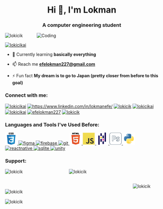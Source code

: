 <h1 align="center">Hi 👋, I'm Lokman</h1>
<h3 align="center">A computer engineering student</h3>
<img align="right" alt="Coding" width="400" src="https://github.com/lokicik/lokicik/blob/main/robo.gif">
<p align="left"> <img src="https://komarev.com/ghpvc/?username=lokicik&label=Profile%20views&color=0e75b6&style=flat" alt="lokicik" /> </p>

<p align="left"> <a href="https://twitter.com/lokicikai" target="blank"><img src="https://img.shields.io/twitter/follow/lokicikai?logo=twitter&style=for-the-badge" alt="lokicikai" /></a> </p>

- 🌱 Currently learning **basically everything**

- 📫 Reach me **efelokman227@gmail.com**

- ⚡ Fun fact **My dream is to go to Japan (pretty closer from before to this goal)**
               

<h3 align="left">Connect with me:</h3>
<p align="left">
<a href="https://twitter.com/lokicikai" target="blank"><img align="center" src="https://raw.githubusercontent.com/rahuldkjain/github-profile-readme-generator/master/src/images/icons/Social/twitter.svg" alt="lokicikai" height="30" width="40" /></a>
<a href="https://www.linkedin.com/in/lokmanefe/" target="blank"><img align="center" src="https://raw.githubusercontent.com/rahuldkjain/github-profile-readme-generator/master/src/images/icons/Social/linked-in-alt.svg" alt="https://www.linkedin.com/in/lokmanefe/" height="30" width="40" /></a>
<a href="https://stackoverflow.com/users/lokicik" target="blank"><img align="center" src="https://raw.githubusercontent.com/rahuldkjain/github-profile-readme-generator/master/src/images/icons/Social/stack-overflow.svg" alt="lokicik" height="30" width="40" /></a>
<a href="https://instagram.com/lokicikai" target="blank"><img align="center" src="https://raw.githubusercontent.com/rahuldkjain/github-profile-readme-generator/master/src/images/icons/Social/instagram.svg" alt="lokicikai" height="30" width="40" /></a>
<a href="https://www.youtube.com/c/lokicikai" target="blank"><img align="center" src="https://raw.githubusercontent.com/rahuldkjain/github-profile-readme-generator/master/src/images/icons/Social/youtube.svg" alt="lokicikai" height="30" width="40" /></a>
<a href="https://www.hackerrank.com/efelokman227" target="blank"><img align="center" src="https://raw.githubusercontent.com/rahuldkjain/github-profile-readme-generator/master/src/images/icons/Social/hackerrank.svg" alt="efelokman227" height="30" width="40" /></a>
<a href="https://www.leetcode.com/lokicik" target="blank"><img align="center" src="https://raw.githubusercontent.com/rahuldkjain/github-profile-readme-generator/master/src/images/icons/Social/leet-code.svg" alt="lokicik" height="30" width="40" /></a>
</p>

<h3 align="left">Languages and Tools I've Used Before:</h3>
<p align="left">  </a> <a href="https://www.w3schools.com/css/" target="_blank" rel="noreferrer"> <img src="https://raw.githubusercontent.com/devicons/devicon/master/icons/css3/css3-original-wordmark.svg" alt="css3" width="40" height="40"/> </a> <a href="https://www.figma.com/" target="_blank" rel="noreferrer"> <img src="https://www.vectorlogo.zone/logos/figma/figma-icon.svg" alt="figma" width="40" height="40"/> </a> <a href="https://firebase.google.com/" target="_blank" rel="noreferrer"> <img src="https://www.vectorlogo.zone/logos/firebase/firebase-icon.svg" alt="firebase" width="40" height="40"/> </a> <a href="https://git-scm.com/" target="_blank" rel="noreferrer"> <img src="https://www.vectorlogo.zone/logos/git-scm/git-scm-icon.svg" alt="git" width="40" height="40"/> </a> <a href="https://www.w3.org/html/" target="_blank" rel="noreferrer"> <img src="https://raw.githubusercontent.com/devicons/devicon/master/icons/html5/html5-original-wordmark.svg" alt="html5" width="40" height="40"/> </a>  </a> <a href="https://developer.mozilla.org/en-US/docs/Web/JavaScript" target="_blank" rel="noreferrer"> <img src="https://raw.githubusercontent.com/devicons/devicon/master/icons/javascript/javascript-original.svg" alt="javascript" width="40" height="40"/> </a> <a href="https://pandas.pydata.org/" target="_blank" rel="noreferrer"> <img src="https://raw.githubusercontent.com/devicons/devicon/2ae2a900d2f041da66e950e4d48052658d850630/icons/pandas/pandas-original.svg" alt="pandas" width="40" height="40"/> </a> <a href="https://www.photoshop.com/en" target="_blank" rel="noreferrer"> <img src="https://raw.githubusercontent.com/devicons/devicon/master/icons/photoshop/photoshop-line.svg" alt="photoshop" width="40" height="40"/> </a> <a href="https://www.python.org" target="_blank" rel="noreferrer"> <img src="https://raw.githubusercontent.com/devicons/devicon/master/icons/python/python-original.svg" alt="python" width="40" height="40"/> </a>   <a href="https://reactnative.dev/" target="_blank" rel="noreferrer"> <img src="https://reactnative.dev/img/header_logo.svg" alt="reactnative" width="40" height="40"/> </a> <a href="https://www.sqlite.org/" target="_blank" rel="noreferrer"> <img src="https://www.vectorlogo.zone/logos/sqlite/sqlite-icon.svg" alt="sqlite" width="40" height="40"/> </a>  <a href="https://unity.com/" target="_blank" rel="noreferrer"> <img src="https://www.vectorlogo.zone/logos/unity3d/unity3d-icon.svg" alt="unity" width="40" height="40"/> </a> </p>

<h3 align="left">Support:</h3>
<p><a href="https://www.buymeacoffee.com/lokicik"> <img align="left" src="https://cdn.buymeacoffee.com/buttons/v2/default-yellow.png" height="50" width="210" alt="lokicik" /></a><a href="https://ko-fi.com/lokicik"> <img align="left" src="https://cdn.ko-fi.com/cdn/kofi3.png?v=3" height="50" width="210" alt="lokicik" /></a></p><br><br>

<p><img align="left" src="https://github-readme-stats.vercel.app/api/top-langs?username=lokicik&show_icons=true&locale=en&layout=compact" alt="lokicik" /></p>

<p>&nbsp;<img align="center" src="https://github-readme-stats.vercel.app/api?username=lokicik&show_icons=true&locale=en" alt="lokicik" /></p>

<p><img align="center" src="https://github-readme-streak-stats.herokuapp.com/?user=lokicik&" alt="lokicik" /></p>
